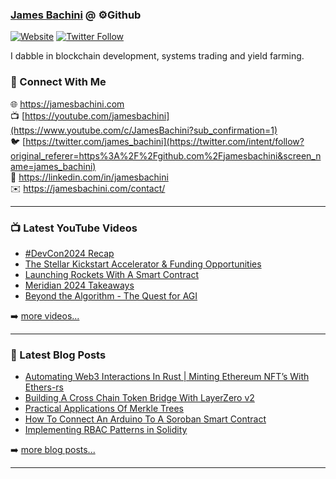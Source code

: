 ### [James Bachini][website] @ ⚙️Github

[![Website](https://img.shields.io/website?label=jamesbachini.com&style=for-the-badge&url=https%3A%2F%2Fjamesbachini.com)](https://jamesbachini.com)
[![Twitter Follow](https://img.shields.io/twitter/follow/james_bachini?color=1DA1F2&logo=twitter&style=for-the-badge)](https://twitter.com/intent/follow?original_referer=https%3A%2F%2Fgithub.com%2Fjamesbachini&screen_name=jamesbachini)

I dabble in blockchain development, systems trading and yield farming.

### 👋 Connect With Me

🌐 https://jamesbachini.com
<br />
📺 [https://youtube.com/jamesbachini](https://www.youtube.com/c/JamesBachini?sub_confirmation=1)
<br />
🐦 [https://twitter.com/james_bachini](https://twitter.com/intent/follow?original_referer=https%3A%2F%2Fgithub.com%2Fjamesbachini&screen_name=james_bachini)
<br />
👔 https://linkedin.com/in/jamesbachini
<br />
✉️ https://jamesbachini.com/contact/

---

### 📺 Latest YouTube Videos

<!-- YOUTUBE:START -->
- [#DevCon2024 Recap](https://www.youtube.com/watch?v=BiGfNtPYTV8)
- [The Stellar Kickstart Accelerator &amp; Funding Opportunities](https://www.youtube.com/watch?v=0aIIfGJ-LOE)
- [Launching Rockets With A Smart Contract](https://www.youtube.com/watch?v=C4a9O7AFAVc)
- [Meridian 2024 Takeaways](https://www.youtube.com/watch?v=_Ri8P-gR564)
- [Beyond the Algorithm - The Quest for AGI](https://www.youtube.com/watch?v=ER90a3pRSJA)
<!-- YOUTUBE:END -->

➡️ [more videos...](https://youtube.com/jamesbachini)

---

### 📝 Latest Blog Posts

<!-- BLOG-POST-LIST:START -->
- [Automating Web3 Interactions In Rust | Minting Ethereum NFT’s With Ethers-rs](https://jamesbachini.com/web3-interactions-rust/)
- [Building A Cross Chain Token Bridge With LayerZero v2](https://jamesbachini.com/building-a-cross-chain-token-bridge-with-layerzero-v2/)
- [Practical Applications Of Merkle Trees](https://jamesbachini.com/practical-applications-of-merkle-trees/)
- [How To Connect An Arduino To A Soroban Smart Contract](https://jamesbachini.com/arduino-soroban-smart-contract/)
- [Implementing RBAC Patterns in Solidity](https://jamesbachini.com/implementing-rbac-patterns-in-solidity/)
<!-- BLOG-POST-LIST:END -->

➡️ [more blog posts...](https://jamesbachini.com)

---

[website]: https://jamesbachini.com
[twitter]: https://twitter.com/james_bachini
[youtube]: https://youtube.com/jamesbachini
[linkedin]: https://linkedin.com/in/jamesbachini
